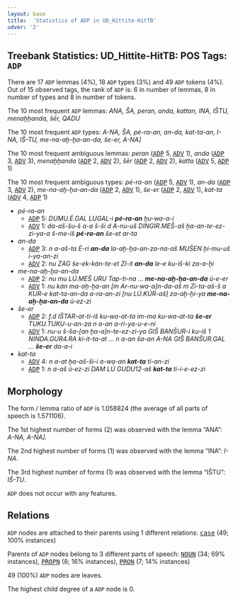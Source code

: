 ```yaml
---
layout: base
title:  'Statistics of ADP in UD_Hittite-HitTB'
udver: '2'
---
```


## Treebank Statistics: UD_Hittite-HitTB: POS Tags: `ADP`

There are 17 `ADP` lemmas (4%), 18 `ADP` types (3%) and 49 `ADP` tokens (4%).
Out of 15 observed tags, the rank of `ADP` is: 6 in number of lemmas, 8 in number of types and 8 in number of tokens.

The 10 most frequent `ADP` lemmas: <em>ANA, ŠA, peran, anda, kattan, INA, IŠTU, menaḫḫanda, šēr, QADU</em>

The 10 most frequent `ADP` types:  <em>A-NA, ŠA, pé-ra-an, an-da, kat-ta-an, I-NA, IŠ-TU, me-na-aḫ-ḫa-an-da, še-er, A-NA]</em>

The 10 most frequent ambiguous lemmas: <em>peran</em> (<tt><a href="hit_hittb-pos-ADP.html">ADP</a></tt> 5, <tt><a href="hit_hittb-pos-ADV.html">ADV</a></tt> 1), <em>anda</em> (<tt><a href="hit_hittb-pos-ADP.html">ADP</a></tt> 3, <tt><a href="hit_hittb-pos-ADV.html">ADV</a></tt> 3), <em>menaḫḫanda</em> (<tt><a href="hit_hittb-pos-ADP.html">ADP</a></tt> 2, <tt><a href="hit_hittb-pos-ADV.html">ADV</a></tt> 2), <em>šēr</em> (<tt><a href="hit_hittb-pos-ADP.html">ADP</a></tt> 2, <tt><a href="hit_hittb-pos-ADV.html">ADV</a></tt> 2), <em>katta</em> (<tt><a href="hit_hittb-pos-ADV.html">ADV</a></tt> 5, <tt><a href="hit_hittb-pos-ADP.html">ADP</a></tt> 1)

The 10 most frequent ambiguous types:  <em>pé-ra-an</em> (<tt><a href="hit_hittb-pos-ADP.html">ADP</a></tt> 5, <tt><a href="hit_hittb-pos-ADV.html">ADV</a></tt> 1), <em>an-da</em> (<tt><a href="hit_hittb-pos-ADP.html">ADP</a></tt> 3, <tt><a href="hit_hittb-pos-ADV.html">ADV</a></tt> 2), <em>me-na-aḫ-ḫa-an-da</em> (<tt><a href="hit_hittb-pos-ADP.html">ADP</a></tt> 2, <tt><a href="hit_hittb-pos-ADV.html">ADV</a></tt> 1), <em>še-er</em> (<tt><a href="hit_hittb-pos-ADP.html">ADP</a></tt> 2, <tt><a href="hit_hittb-pos-ADV.html">ADV</a></tt> 1), <em>kat-ta</em> (<tt><a href="hit_hittb-pos-ADV.html">ADV</a></tt> 4, <tt><a href="hit_hittb-pos-ADP.html">ADP</a></tt> 1)


* <em>pé-ra-an</em>
  * <tt><a href="hit_hittb-pos-ADP.html">ADP</a></tt> 5: <em>DUMU.É.GAL LUGAL-i <b>pé-ra-an</b> ḫu-wa-a-i</em>
  * <tt><a href="hit_hittb-pos-ADV.html">ADV</a></tt> 1: <em>da-aš-šu-š a-a š-ši d A-nu-uš DINGIR.MEŠ-aš ḫa-an-te-ez-zi-ya-a š-me-iš <b>pé-ra-an</b> še-et ar-ta</em>
* <em>an-da</em>
  * <tt><a href="hit_hittb-pos-ADP.html">ADP</a></tt> 3: <em>n a-aš-ta É-ri <b>an-da</b> la-aḫ-ḫa-an-za-na-aš MUŠEN ḫi-<im->mu-uš i-ya-an-zi</em>
  * <tt><a href="hit_hittb-pos-ADV.html">ADV</a></tt> 2: <em>nu ZAG še-ek-kán-te-et ZI-it <b>an-da</b> le-e ku-iš-ki za-a-ḫi</em>
* <em>me-na-aḫ-ḫa-an-da</em>
  * <tt><a href="hit_hittb-pos-ADP.html">ADP</a></tt> 2: <em>nu mu LÚ.MEŠ URU Tap-ti-na … <b>me-na-aḫ-ḫa-an-da</b> ú-e-er</em>
  * <tt><a href="hit_hittb-pos-ADV.html">ADV</a></tt> 1: <em>nu kán ma-aḫ-ḫa-an [m Ar-nu-wa-a]n-da-aš m Zi-ta-aš-š a KUR-e kat-ta-an-da a-ra-an-zi [nu LÚ.KÚR-aš] za-aḫ-ḫi-ya <b>me-na-aḫ-ḫa-an-da</b> ú-ez-zi</em>
* <em>še-er</em>
  * <tt><a href="hit_hittb-pos-ADP.html">ADP</a></tt> 2: <em>f.d IŠTAR-at-ti-iš ku-wa-at-ta im-ma ku-wa-at-ta <b>še-er</b> TUKU.TUKU-u-an-za n a-an a-ri-ya-u-e-ni</em>
  * <tt><a href="hit_hittb-pos-ADV.html">ADV</a></tt> 1: <em>nu-u š-ša-[an ḫa-a]n-te-ez-zi-ya GIŠ BANŠUR-i ku-iš 1 NINDA.GUR4.RA ki-it-ta-at … n a-an ša-an A-NA GIŠ BANŠUR.GAL … <b>še-er</b> da-a-i</em>
* <em>kat-ta</em>
  * <tt><a href="hit_hittb-pos-ADV.html">ADV</a></tt> 4: <em>n a-at ḫa-aš-ši-i a-wa-an <b>kat-ta</b> ti-an-zi</em>
  * <tt><a href="hit_hittb-pos-ADP.html">ADP</a></tt> 1: <em>n a-aš ú-ez-zi DAM LÚ GUDU12-aš <b>kat-ta</b> ti-i-e-ez-zi</em>

## Morphology

The form / lemma ratio of `ADP` is 1.058824 (the average of all parts of speech is 1.571106).

The 1st highest number of forms (2) was observed with the lemma “ANA”: <em>A-NA, A-NA]</em>.

The 2nd highest number of forms (1) was observed with the lemma “INA”: <em>I-NA</em>.

The 3rd highest number of forms (1) was observed with the lemma “IŠTU”: <em>IŠ-TU</em>.

`ADP` does not occur with any features.


## Relations

`ADP` nodes are attached to their parents using 1 different relations: <tt><a href="hit_hittb-dep-case.html">case</a></tt> (49; 100% instances)

Parents of `ADP` nodes belong to 3 different parts of speech: <tt><a href="hit_hittb-pos-NOUN.html">NOUN</a></tt> (34; 69% instances), <tt><a href="hit_hittb-pos-PROPN.html">PROPN</a></tt> (8; 16% instances), <tt><a href="hit_hittb-pos-PRON.html">PRON</a></tt> (7; 14% instances)

49 (100%) `ADP` nodes are leaves.

The highest child degree of a `ADP` node is 0.

